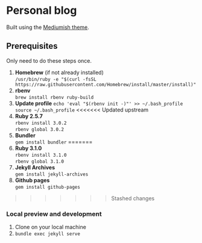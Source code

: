 # Personal blog

Built using the [Mediumish theme](https://github.com/wowthemesnet/mediumish-theme-jekyll). 

## Prerequisites

Only need to do these steps once.

1. **Homebrew** (if not already installed)  
`/usr/bin/ruby -e "$(curl -fsSL https://raw.githubusercontent.com/Homebrew/install/master/install)"`
1. **rbenv**  
`brew install rbenv ruby-build`
1. **Update profile**
`echo 'eval "$(rbenv init -)"' >> ~/.bash_profile`  
`source ~/.bash_profile`
<<<<<<< Updated upstream
1. **Ruby 2.5.7**  
`rbenv install 3.0.2`  
`rbenv global 3.0.2`
1. **Bundler**  
`gem install bundler`
=======
1. **Ruby 3.1.0**  
`rbenv install 3.1.0`  
`rbenv global 3.1.0`
1. **Jekyll Archives**  
`gem install jekyll-archives`
1. **Github pages**  
`gem install github-pages`
>>>>>>> Stashed changes

### Local preview and development

1. Clone on your local machine
1. `bundle exec jekyll serve`
